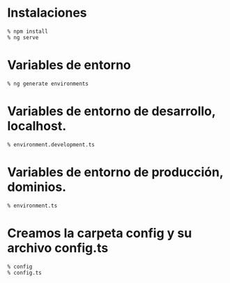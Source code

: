 # Instalaciones

    % npm install
    % ng serve

# Variables de entorno

    % ng generate environments

# Variables de entorno de desarrollo, localhost.

    % environment.development.ts

# Variables de entorno de producción, dominios.

    % environment.ts

# Creamos la carpeta config y su archivo config.ts

    % config
    % config.ts


